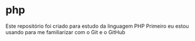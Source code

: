 # php
Este repositório foi criado para estudo da linguagem PHP
Primeiro eu estou usando para me familiarizar com o Git e o GitHub